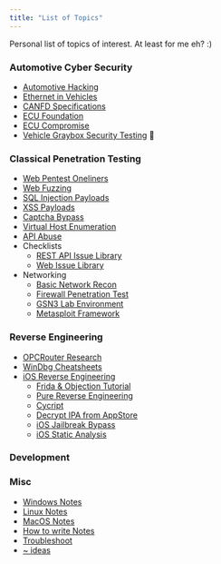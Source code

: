 ```yaml
---
title: "List of Topics"
---
```


Personal list of topics of interest. At least for me eh? :)

### Automotive Cyber Security

* [Automotive Hacking](/automotive-hacking)
* [Ethernet in Vehicles](/ethernet-specifications)
* [CANFD Specifications](/canfd-specifications)
* [ECU Foundation](/ecu-foundations)
* [ECU Compromise](/how-to-compromise-ecu)
* [Vehicle Graybox Security Testing](/vehicle-graybox-security-testing) 👏

### Classical Penetration Testing

* [Web Pentest Oneliners](/web-penetration-testing-oneliners)
* [Web Fuzzing](/web-fuzzing-technqiues)
* [SQL Injection Payloads](/sqli-payloads)
* [XSS Payloads](/xss-payloads)
* [Captcha Bypass](/captcha-bypass-tricks)
* [Virtual Host Enumeration](/vhost-enumeration)
* [API Abuse](/classical-api-abuse)
* Checklists
    * [REST API Issue Library](/api-penetration-test-checklist)
    * [Web Issue Library](/web-application-penetration-test-checklist)
* Networking
    * [Basic Network Recon](/network-recon)
    * [Firewall Penetration Test](/firewall-engagements)
    * [GSN3 Lab Environment](/network-lab)
    * [Metasploit Framework](/metasploit-framework)

### Reverse Engineering

* [OPCRouter Research](/opcrouter-research)
* [WinDbg Cheatsheets](/windbg-cheatsheets)
* [iOS Reverse Engineering](/ios-reverse-engineering)
    * [Frida & Objection Tutorial](/frida-objection-tutorial)
    * [Pure Reverse Engineering](/pure-reverse-engineering)
    * [Cycript](/cycript)
    * [Decrypt IPA from AppStore](/decrypt-ipa-from-appstore)
    * [iOS Jailbreak Bypass](/jailbreak-bypass)
    * [iOS Static Analysis](/ios-static-analysis)

### Development

### Misc

* [Windows Notes](/windows-notes)
* [Linux Notes](/linux-notes)
* [MacOS Notes](/macos-notes)
* [How to write Notes](/how-to-write-notes)
* [Troubleshoot](/troubleshoot)
* [~ ideas](/~-ideas)


